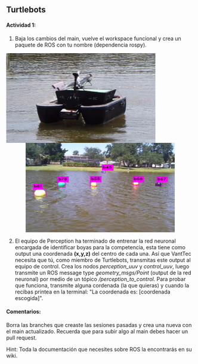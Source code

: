 ## Turtlebots

#### Actividad 1: 

1) Baja los cambios del main, vuelve el workspace funcional y crea un paquete de ROS con tu nombre (dependencia rospy).

<p align="left">
  <img src="https://github.com/vanttec/turtlebots/blob/main/src/images/image2.jpg" width="400" height="240" align="left"/>
</p>

<p align="center">
  <img src="https://github.com/vanttec/turtlebots/blob/main/src/images/image3.png" width="400" height="240" align="center"/>

2) El equipo de Perception ha terminado de entrenar la red neuronal encargada de identificar boyas para la competencia, esta tiene como output una coordenada **(x,y,z)** del centro de cada una. Así que VantTec necesita que tú, como miembro de Turtlebots, transmitas este output al equipo de control. Crea los nodos *perception_uuv* y *control_uuv*, luego transmite un ROS message type *geometry_msgs/Point* (output de la red neuronal) por medio de un tópico */perception_to_control*. Para probar que funciona, transmite alguna cordenada (la que quieras) y cuando la recibas printea en la terminal: "La coordenada es: [coordenada escogida]". 

#### Comentarios:

Borra las branches que creaste las sesiones pasadas y crea una nueva con el main actualizado. Recuerda que para subir algo al main debes hacer un pull request.

Hint: Toda la documentación que necesites sobre ROS la encontrarás en su wiki.  
